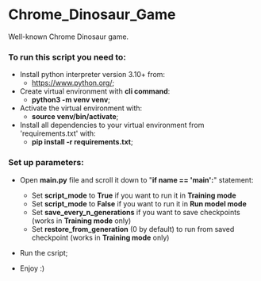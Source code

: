 # Chrome_Dinosaur_Game

Well-known Chrome Dinosaur game.

### To run this script you need to:
  - Install python interpreter version 3.10+ from:
    * https://www.python.org/;
  - Create virtual environment with **cli command**:
    * **python3 -m venv venv**;
  - Activate the virtual environment with:
    * **source venv/bin/activate**;
  - Install all dependencies to your virtual environment from 'requirements.txt' with:
    * **pip install -r requirements.txt**;
    
### Set up parameters:
  - Open **main.py** file and scroll it down to "**if __name__ == '__main__':**" statement:
    * Set **script_mode** to **True** if you want to run it in **Training mode**
    * Set **script_mode** to **False** if you want to run it in **Run model mode**
    * Set **save_every_n_generations** if you want to save checkpoints (works in **Training mode** only)
    * Set **restore_from_generation** (0 by default) to run from saved checkpoint (works in **Training mode** only)
    
  - Run the csript;
  
  - Enjoy :)
